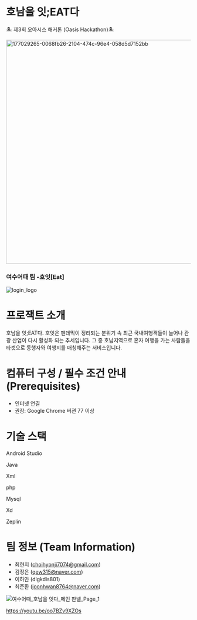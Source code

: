 #  호남을 잇;EAT다 

🏝 제3회 오아시스 해커톤 (Oasis Hackathon)🏝

<img width="610" alt="177029265-0068fb26-2104-474c-96e4-058d5d7152bb" src="https://user-images.githubusercontent.com/83737075/180098106-b5789a71-2c92-47bb-8b0f-fb6d463713cf.png">

### 여수어때 팀 -호잇[Eat]

![login_logo](https://user-images.githubusercontent.com/83737075/180099387-9edc52b3-ad9a-42c9-8312-da1c40c0c096.png)

# 프로잭트 소개

호남을 잇;EAT다. 호잇은 펜데믹이 정리되는 분위기 속 최근 국내여행객들이 늘어나 관광 산업이 다시 활성화 되는 추세입니다. 그 중 호남지역으로 혼자 여행을 가는 사람들을 타겟으로 동행자와 여행지를 매칭해주는 서비스입니다.



# 컴퓨터 구성 / 필수 조건 안내 (Prerequisites)
* 인터넷 연결
* 권장: Google Chrome 버젼 77 이상

# 기술 스택 

Android Studio

Java

Xml

php

Mysql

Xd

Zeplin



# 팀 정보 (Team Information)
* 최현지 (choihyonji7074@gmail.com)
* 김정은 (qew315@naver.com)
* 이하얀 (dlgkdis801)
* 최준환 (joonhwan8764@naver.com)





![여수어때_호남을 잇다_메인 판넬_Page_1](https://user-images.githubusercontent.com/83737075/180099623-1f395ba9-a6a6-4086-abe9-5b0972d7ec89.jpeg)



https://youtu.be/oo7BZv9XZOs



